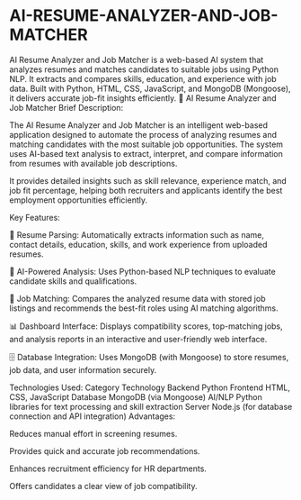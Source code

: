 # AI-RESUME-ANALYZER-AND-JOB-MATCHER
AI Resume Analyzer and Job Matcher is a web-based AI system that analyzes resumes and matches candidates to suitable jobs using Python NLP. It extracts and compares skills, education, and experience with job data. Built with Python, HTML, CSS, JavaScript, and MongoDB (Mongoose), it delivers accurate job-fit insights efficiently.
🧠 AI Resume Analyzer and Job Matcher
Brief Description:

The AI Resume Analyzer and Job Matcher is an intelligent web-based application designed to automate the process of analyzing resumes and matching candidates with the most suitable job opportunities. The system uses AI-based text analysis to extract, interpret, and compare information from resumes with available job descriptions.

It provides detailed insights such as skill relevance, experience match, and job fit percentage, helping both recruiters and applicants identify the best employment opportunities efficiently.

Key Features:

📄 Resume Parsing: Automatically extracts information such as name, contact details, education, skills, and work experience from uploaded resumes.

🤖 AI-Powered Analysis: Uses Python-based NLP techniques to evaluate candidate skills and qualifications.

💼 Job Matching: Compares the analyzed resume data with stored job listings and recommends the best-fit roles using AI matching algorithms.

📊 Dashboard Interface: Displays compatibility scores, top-matching jobs, and analysis reports in an interactive and user-friendly web interface.

🗄️ Database Integration: Uses MongoDB (with Mongoose) to store resumes, job data, and user information securely.

Technologies Used:
Category	Technology
Backend	Python
Frontend	HTML, CSS, JavaScript
Database	MongoDB (via Mongoose)
AI/NLP	Python libraries for text processing and skill extraction
Server	Node.js (for database connection and API integration)
Advantages:

Reduces manual effort in screening resumes.

Provides quick and accurate job recommendations.

Enhances recruitment efficiency for HR departments.

Offers candidates a clear view of job compatibility.
